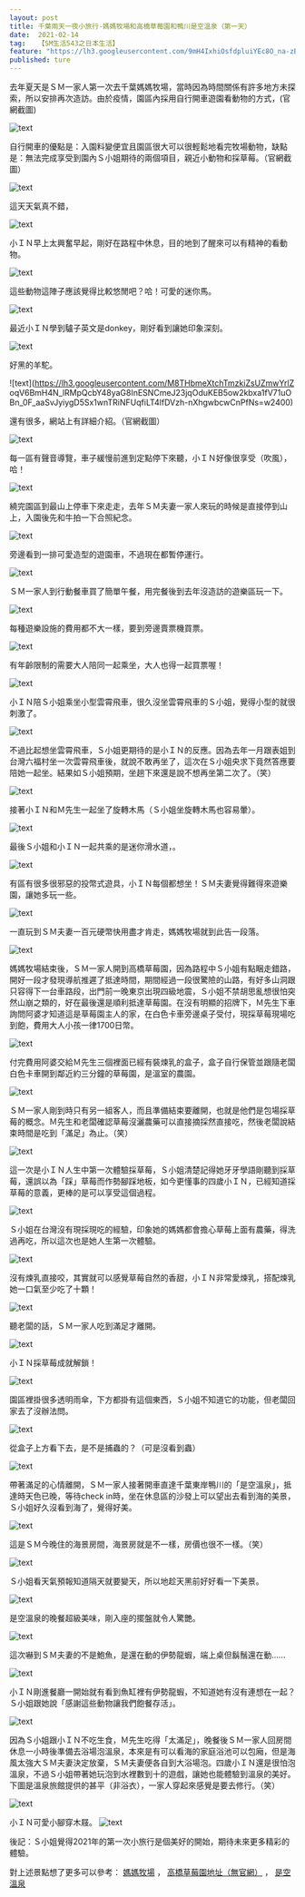 ```yaml
---
layout: post
title: 千葉兩天一夜小旅行-媽媽牧場和高橋草莓園和鴨川是空溫泉（第一天）
date:  2021-02-14
tag:   【SM生活543之日本生活】
feature: "https://lh3.googleusercontent.com/9mH4IxhiOsfdpluiYEc8O_na-zBLOpiLVkJ4HSsL3yxOAgpNtiDezck-mWtCeORtRUb3JwaSq-GybBUYuupaN4FUD8txRAsQB5oMr48eQ6MC1lYRS4B7cj6GN9XODFlpl_QaMrECZxg=w2400"
published: ture
---
```


去年夏天是ＳＭ一家人第一次去千葉媽媽牧場，當時因為時間關係有許多地方未探索，所以安排再次造訪。由於疫情，園區內採用自行開車遊園看動物的方式，(官網截圖)

![text](https://lh3.googleusercontent.com/ylKQ4sQqBTaKaX4_Q1Ogy9_UI4A9WtivaXmg4orcA_a7ai3_jioJiUvBIVwQA5ka8Kze1SniAPBloerlhXr0NfiPE0MDW9iHRe0hTkDhXL9YQPNAZgmQkUW3VVuQErsMVR-timDy00I=w2400)



自行開車的優點是：入園料變便宜且園區很大可以很輕鬆地看完牧場動物，缺點是：無法完成享受到園內Ｓ小姐期待的兩個項目，親近小動物和採草莓。（官網截圖）

![text](https://lh3.googleusercontent.com/Fqx1t_phZENyRBcDqN84l2AcsYxBZxEP69hJZhFcNN2swbj-EcrwFzvkd2bBqIK8dH7TeJd1Ni6spi-rvLpklqwTYo6m155GH2CCmJDwh8F04Zs1SWWAEooWITtwbxuoFXNZPd8v2cw=w2400)



這天天氣真不錯，

![text](https://lh3.googleusercontent.com/71oha_me2NRfbwDuApOHh--arTpYyI48lEMe287K5yMUabX5TqxdpqwxNLYH0DjxLXYkVftfVpKDNVEbqezYcP_zpkUyH3FyWsYuv_wnS-Ka1ddUUh5xz-DU_pIN1ssT_yjB1xF6ffA=w2400)



小ＩＮ早上太興奮早起，剛好在路程中休息，目的地到了醒來可以有精神的看動物。

![text](https://lh3.googleusercontent.com/93YlKZXwJjbJt15S51-BciEaCg5_N5JgxEnoSYGndQ9NFO55Y2hUM8gM-0BPkcCgqDm1IdSoFP0MCIjgFW2420MA3teE4GalLc3uwtyCkFm9SCVWtEW_aanXrFbRYQEGy1C08PC5t0w=w2400)



這些動物這陣子應該覺得比較悠閒吧？哈！可愛的迷你馬。

![text](https://lh3.googleusercontent.com/OLPKCF6bppydrEyGbkJ-91xKyDxjPCPI07I6nfcDVeU-HVjEMIfq9KPuDTTTES5p68gLFSKzNySTeJUcU1kdmFk4qSZmLVLVoP4uLwo1ADFk8PHlYyfmrp2gQnCAdfytOl3ixQBxRQo=w2400)


最近小ＩＮ學到驢子英文是donkey，剛好看到讓她印象深刻。

![text](https://lh3.googleusercontent.com/9N5tt0XWHBEVY6c9xpCh0sLHh5Xm0Wk9Wn7g12XMqyfXukQW9WkDmKEzER83IM21areQU3WkcoTExnE4jVJRptacPE4e5l0NEe-5o8SurVqHZ-lMe7Gu1gESPbvJ8ktqT0PPmnmzx2o=w2400)


好黑的羊駝。

![text](https://lh3.googleusercontent.com/M8THbmeXtchTmzkiZsUZmwYrlZ
oqV6BmH4N_lRMpQcbY48yaG8InESNCmeJ23jqOduKEB5ow2kbxa1fV71uOBn_0F_aaSvJyiygD5Sx1wnTRiNFUqfiLT4lfDVzh-nXhgwbcwCnPfNs=w2400)


還有很多，網站上有詳細介紹。（官網截圖）

![text](https://lh3.googleusercontent.com/WYdTDxAwdRn4hy78UK3oFPRnfWwWbVHh2zdbr0mTscNDalyszNIOjOVpknK_w9qkruVmfETyMwxa1cDoDIfAwv4z2li2Y3d1CK156C3TG5uROapesWQGycYuaWQ0d79kkE37bVZWpjg=w2400)


每一區有聲音導覽，車子緩慢前進到定點停下來聽，小ＩＮ好像很享受（吹風），哈！

![text](https://lh3.googleusercontent.com/u_CzrAM2HAqTbRPx-VO_JcAqkczQkThP-PQRSNet9FnHde_LIYi5YdiYJOjeGA3oO0CMUya-7xcuvIB0Xw85emq63FhvCZk0ZVX7-TpTwKG7aFg8-pafuTcoGzzPHcmjVk2ALfz_Hu0=w2400)


繞完園區到最山上停車下來走走，去年ＳＭ夫妻一家人來玩的時候是直接停到山上，入園後先和牛拍一下合照紀念。

![text](https://lh3.googleusercontent.com/iOCSNtB7BW2ug_ttYliYpHBpBdvTUPAHBDlQfDpgS03Lx9rwRZj5xnRXxniyWZjlgHvfh8KuwTufey0G50hWXMyV9yI8gf7xLECd0HO_yf58j6ken4I76djsdIcL41hb_AraHRFyPa8=w2400)


旁邊看到一排可愛造型的遊園車，不過現在都暫停運行。

![text](https://lh3.googleusercontent.com/139xhjH3H5rXQ4AkOFU7dRw2lYcsoDJ__q_VA31Uk0LKjVIds_INIfLQDHNQRuKOn6aFrhj9Y26NryQSVN1-K87AzLwsxdE2fMrqXR7gmdzZH7m1AId1u6S3aUs3uCN8Gda38EAVaVU=w2400)


ＳＭ一家人到行動餐車買了簡單午餐，用完餐後到去年沒造訪的遊樂區玩一下。

![text](https://lh3.googleusercontent.com/DlqY0tSQqSauXddA7x71WJCTxUSMLPtXEzyTNCODaHJ2GQcemIF5JoALQoZFIIWnMfn2Oyy4nwMO24QnLq4XmJiymlaTIPInsT7aruhup5VJhU7mjHogWUx99pWL8JXJsqgpHHoXm-U=w2400)


每種遊樂設施的費用都不大一樣，要到旁邊賣票機買票。

![text](https://lh3.googleusercontent.com/3u5iQ88kPGyipgdHhK0L9n_0Lv1eja3I8Emu_tHjwCKuhRQCJkmkFZkAb-iNZD42gTpD8iO5XSAk3XXNmcBsdIdsS-3vuxdJgHVR3CjffjtWqkufZhCzAnAhyzOKvv5OG-NCa7IjAGE=w2400)


有年齡限制的需要大人陪同一起乘坐，大人也得一起買票喔！

![text](https://lh3.googleusercontent.com/rPZMt_ULkXAgvSWrdtBIBf25oWM8G3D9j0_pyZpwEM1V_UfDjXpyIxQLJ9ibU6WKqEOQJEgA0dzAn5RDZ68NeeBlCG9Vm0MVxgmcpVlswZ1bL81iCxHvWzQDrvJTSuzu7MXbqFBVF9I=w2400)


小ＩＮ陪Ｓ小姐乘坐小型雲霄飛車，很久沒坐雲霄飛車的Ｓ小姐，覺得小型的就很刺激了。

![text](https://lh3.googleusercontent.com/5E2eWMdFtJHoHdbXk_5lEZBc9T08YIPjDvfJ4mZrZUeMv2TNF5zhXe4O8e85rfVhKQvR2UIu8U7cebwZ_LRGR_ygoyt0UcTr_7fGXJ6h7VgKFXoV9a_fy9WJOoIA9Ia0A54qlxgIzV4=w2400)


不過比起想坐雲霄飛車，Ｓ小姐更期待的是小ＩＮ的反應。因為去年一月跟表姐到台灣六福村坐一次雲霄飛車後，就說不敢再坐了，這次在Ｓ小姐央求下竟然答應要陪她一起坐。結果如Ｓ小姐預期，坐趟下來還是說不想再坐第二次了。（笑）

![text](https://lh3.googleusercontent.com/m_WMD791uorGt1Z-s8OklJsARzXg6EX7aixs7MwB9P1HFJtjpjGTAT2Gu6s_MYlBM9FEtTo8gFp9fP-z2xurDSWsp1Pmq5HFj65N8g0Ec2HYPUCvS2pX6urPnK0CaDfOyrVy5LhUps0=w2400)


接著小ＩＮ和Ｍ先生一起坐了旋轉木馬（Ｓ小姐坐旋轉木馬也容易暈）。

![text](https://lh3.googleusercontent.com/Sqwj_XR9qgyeCkyklG_poEQ7txyKn5-PEQGq7x41GnxPRGU1KEwzlXjlBZCtlQ6QT7ebQDXCH_9alqAKks389Bt6lFKesOcJ9Ge-f-rb3OOlhm36yYpkNZVmhwlkx8T_2SAQXvuu0ro=w2400)


最後Ｓ小姐和小ＩＮ一起共乘的是迷你滑水道，。

![text](https://lh3.googleusercontent.com/o1xGtWXgsIs7t2nTM6A3z2d7B8S9lHxOUjAzGqUzd2Okk9yJTOa32YQfg-nOhFaeQBwzzuU-HIa2DLiooucv4aWp6SEBYsFnh36fxSFKYTDyDPe_FgkwjzbgmtDhC6GK677MqoMRlMU=w2400)


有區有很多很邪惡的投幣式遊具，小ＩＮ每個都想坐！ＳＭ夫妻覺得難得來遊樂園，讓她多玩一些。

![text](https://lh3.googleusercontent.com/XJYIow7ns-1CyPPmmi3-gTBc3l8UllJlO5kdIjnhG3gjW4MPaBm9xt9W9o8FHvU5M7uRRcpURCPK7uE_1049TaHaGeX77pgOPmuvKIg41RKg-y0FWUqAlByZHPUlxYdzS5_TQp3yvhA=w2400)


一直玩到ＳＭ夫妻一百元硬幣快用盡才肯走，媽媽牧場就到此告一段落。

![text](https://lh3.googleusercontent.com/fTOQz3Zco36sSzKXxapzcJJIJ37h8_xVYQCfJOkgO_0fy9RzbeFHDug4_bFryDcHD3OxOUB3qFK2zfy2S-SQJK6rFOey1jXa6kZHZzReOvd-f_zQYeQaeumxMPW9n2R0Erd2Zo3wTF0=w2400)


媽媽牧場結束後，ＳＭ一家人開到高橋草莓園，因為路程中Ｓ小姐有點睏走錯路，開好一段才發現導航推遲了抵達時間，期間經過一段很驚險的山路，有好多山洞跟只容得下一台車路段，出門前一晚東京出現四級地震，Ｓ小姐不禁胡思亂想很怕突然山崩之類的，好在最後還是順利抵達草莓園。在沒有明顯的招牌下，Ｍ先生下車詢問阿婆才知道這是草莓園主人的家，在白色卡車旁邊桌子受付，現採草莓現場吃到飽，費用大人小孩一律1700日幣。

![text](https://lh3.googleusercontent.com/6E0tfgPeJcaWWXygY3nx47aCdnBxUAZDTkLLBUwjKEzCYgvClWvHseGbjn0Y9XPqRwbf5pASRb2sOOe_lvL1WxFSGBdKBXPRyyYH_U4btm90NUPcAZn6D_fQGmdezCuSsIBj9Y0T284=w2400)


付完費用阿婆交給Ｍ先生三個裡面已經有裝煉乳的盒子，盒子自行保管並跟隨老闆白色卡車開到鄰近約三分鐘的草莓園，是溫室的農園。

![text](https://lh3.googleusercontent.com/_uuBAibnSoF_4vElcFIlxMs6DOJMGB93QFTZmsGrNo9SGRn87ezPoMGSOiivuxhUZDiWKalR62qGMpKY_9ZUMKp0dI6Proi1xHAH8URSQBedGjI3AmmWWe7uMv21e82DiDybpalFjoM=w2400)


ＳＭ一家人剛到時只有另一組客人，而且準備結束要離開，也就是他們是包場採草莓的概念。Ｍ先生和老闆確認草莓沒灑農藥可以直接摘採然直接吃，然後老闆說結束時間是吃到「滿足」為止。（笑）

![text](https://lh3.googleusercontent.com/t85UnK9gq4u1Kgt-mv3yui0ZVtbMDXHJz_xK9jevFf3orOgFH5cosW_Q9z7VkHZtWymBzt24gE4NHD6K1fcBQFhRkfBXfebh7Q6fDbaUH9FvdCi6qUwR9slvIFAo6kT3bJW2Ma6_QIU=w2400)


這一次是小ＩＮ人生中第一次體驗採草莓，Ｓ小姐清楚記得她牙牙學語剛聽到採草莓，還誤以為「踩」草莓而作勢腳踩地板，如今更懂事的四歲小ＩＮ，已經知道採草莓的意義，更棒的是可以享受這個過程。

![text](https://lh3.googleusercontent.com/2Fz6Fn5zq_hh75oNLsyNqyGSHzPopHojN77Eu6GImw_3bb4JteONR_K8lnCY2nRbZQV9RD7ACVYvTHEEoW6oGt2GNkAVXzsGdHl1XI9JWwr9ojo3N7t5mYgqaux8lESdvi4mJTti4Ok=w2400)


Ｓ小姐在台灣沒有現採現吃的經驗，印象她的媽媽都會擔心草莓上面有農藥，得洗過再吃，所以這次也是她人生第一次體驗。

![text](https://lh3.googleusercontent.com/K9SweZ7OkPItm7CjlItYgRquIWJxeCddc9KJR_V1KGy8RtgFyX7IwVXDZhKTRYh2yhPYYa__6CMKowgjr2Ybt0aTKNKQWiG6rJjoujFg9EJIRYtYNpbA7TJNVuNK0Q7uwt8_Bx8uJRQ=w2400)


沒有煉乳直接咬，其實就可以感覺草莓自然的香甜，小ＩＮ非常愛煉乳，搭配煉乳她一口氣至少吃了十顆！

![text](https://lh3.googleusercontent.com/VX3g5LAYJkt-S6jk-hBk-90SpROjznGke-uO0HkCv408VXoRDt5cW4T77qT_cOHMIiZlwwB5dYfyaUdJUNB5rSGyLl_tuNkR_Mjpz4Du7lzHoY0741-B1mWbNGluPzg_52JRA83t-9M=w2400)


聽老闆的話，ＳＭ一家人吃到滿足才離開。

![text](https://lh3.googleusercontent.com/q_vqj8LN7KVonhQZY1IvKPEQ54zLFyTjBxMkOPJYePZhFE11rQrNEDfTBO_KFsB_IT3huaDxPbQ79rEED-pLQkj6mQ8z0nxvHf9eBhQ2LGZSK3Nc-C0_HtsEVj5HPgaw2jURtd85pLM=w2400)


小ＩＮ採草莓成就解鎖！

![text](https://lh3.googleusercontent.com/i3pQADWWL10CbuQjiy83J9Hu5XExaBQk4EFiiuSn3cNRCN-yLu0Kc6ZeJd1nZ9HmAI-ekSfyGTExxvE5mCwnhLfzg4KAEIROzQv69wOfQ1nJDAorvslNlKk1usqFl-XB6u1PkLcDtJQ=w2400)


園區裡掛很多透明雨傘，下方都掛有這個東西，Ｓ小姐不知道它的功能，但老闆回家去了沒辦法問。

![text]()


從盒子上方看下去，是不是捕蟲的？（可是沒看到蟲）

![text]()


帶著滿足的心情離開，ＳＭ一家人接著開車直達千葉東岸鴨川的「是空溫泉」，抵達時天色已晚，等待check in時，坐在休息區的沙發上可以望出去看到海的美景，Ｓ小姐好久沒看到海了，覺得好美。

![text]()


這是ＳＭ今晚住的海景房間，海景房就是不一樣，房價也很不一樣。（笑）

![text]()


Ｓ小姐看天氣預報知道隔天就要變天，所以地趁天黑前好好看一下美景。

![text]()


是空溫泉的晚餐超級美味，剛入座的擺盤就令人驚艷。

![text]()


這次嚇到ＳＭ夫妻的不是鮑魚，是還在動的伊勢龍蝦，端上桌但鬍鬚還在動......

![text]()


小ＩＮ剛進餐廳一開始就有看到魚缸裡有伊勢龍蝦，不知道她有沒有連想在一起？Ｓ小姐跟她說「感謝這些動物讓我們飽餐存活」。

![text]()


因為Ｓ小姐跟小ＩＮ不吃生食，Ｍ先生吃得「太滿足」，晚餐後ＳＭ一家人回房間休息一小時後準備去浴場泡溫泉，本來是有可以看海的家庭浴池可以包廂，但是海風太強大ＳＭ夫妻決定放棄，ＳＭ夫妻便各自到大浴場泡。四歲小ＩＮ還是很怕泡溫泉，不過Ｓ小姐帶著她玩泡到水裡數到十的遊戲，讓她也能體驗到溫泉的美好。下圖是溫泉旅館提供的甚平（非浴衣），一家人穿起來感覺是要去修行。（笑）

![text]()


小ＩＮ可愛小腳穿木屐。
![text]()


後記：Ｓ小姐覺得2021年的第一次小旅行是個美好的開始，期待未來更多精彩的體驗。

對上述景點想了更多可以參考：
[媽媽牧場](http://www.motherfarm.co.jp/)
，
[高橋草莓園地址（無官網）](https://goo.gl/maps/2Qm4PQKLHWwthfTR9)
，
[是空溫泉](https://zekuu.jp/)
